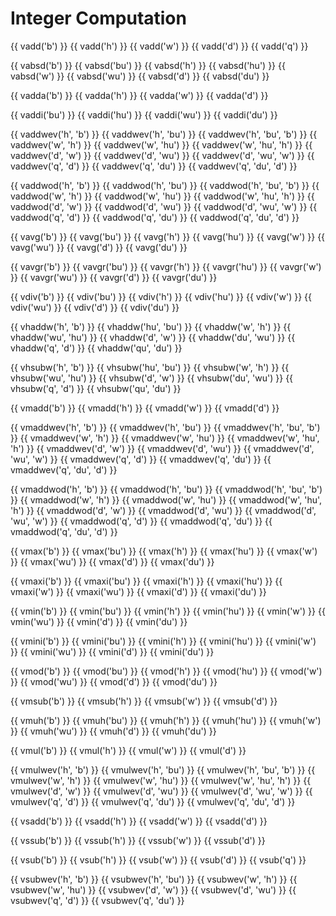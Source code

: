 # Integer Computation

{{ vadd('b') }}
{{ vadd('h') }}
{{ vadd('w') }}
{{ vadd('d') }}
{{ vadd('q') }}

{{ vabsd('b') }}
{{ vabsd('bu') }}
{{ vabsd('h') }}
{{ vabsd('hu') }}
{{ vabsd('w') }}
{{ vabsd('wu') }}
{{ vabsd('d') }}
{{ vabsd('du') }}

{{ vadda('b') }}
{{ vadda('h') }}
{{ vadda('w') }}
{{ vadda('d') }}

{{ vaddi('bu') }}
{{ vaddi('hu') }}
{{ vaddi('wu') }}
{{ vaddi('du') }}

{{ vaddwev('h', 'b') }}
{{ vaddwev('h', 'bu') }}
{{ vaddwev('h', 'bu', 'b') }}
{{ vaddwev('w', 'h') }}
{{ vaddwev('w', 'hu') }}
{{ vaddwev('w', 'hu', 'h') }}
{{ vaddwev('d', 'w') }}
{{ vaddwev('d', 'wu') }}
{{ vaddwev('d', 'wu', 'w') }}
{{ vaddwev('q', 'd') }}
{{ vaddwev('q', 'du') }}
{{ vaddwev('q', 'du', 'd') }}

{{ vaddwod('h', 'b') }}
{{ vaddwod('h', 'bu') }}
{{ vaddwod('h', 'bu', 'b') }}
{{ vaddwod('w', 'h') }}
{{ vaddwod('w', 'hu') }}
{{ vaddwod('w', 'hu', 'h') }}
{{ vaddwod('d', 'w') }}
{{ vaddwod('d', 'wu') }}
{{ vaddwod('d', 'wu', 'w') }}
{{ vaddwod('q', 'd') }}
{{ vaddwod('q', 'du') }}
{{ vaddwod('q', 'du', 'd') }}

{{ vavg('b') }}
{{ vavg('bu') }}
{{ vavg('h') }}
{{ vavg('hu') }}
{{ vavg('w') }}
{{ vavg('wu') }}
{{ vavg('d') }}
{{ vavg('du') }}

{{ vavgr('b') }}
{{ vavgr('bu') }}
{{ vavgr('h') }}
{{ vavgr('hu') }}
{{ vavgr('w') }}
{{ vavgr('wu') }}
{{ vavgr('d') }}
{{ vavgr('du') }}

{{ vdiv('b') }}
{{ vdiv('bu') }}
{{ vdiv('h') }}
{{ vdiv('hu') }}
{{ vdiv('w') }}
{{ vdiv('wu') }}
{{ vdiv('d') }}
{{ vdiv('du') }}

{{ vhaddw('h', 'b') }}
{{ vhaddw('hu', 'bu') }}
{{ vhaddw('w', 'h') }}
{{ vhaddw('wu', 'hu') }}
{{ vhaddw('d', 'w') }}
{{ vhaddw('du', 'wu') }}
{{ vhaddw('q', 'd') }}
{{ vhaddw('qu', 'du') }}

{{ vhsubw('h', 'b') }}
{{ vhsubw('hu', 'bu') }}
{{ vhsubw('w', 'h') }}
{{ vhsubw('wu', 'hu') }}
{{ vhsubw('d', 'w') }}
{{ vhsubw('du', 'wu') }}
{{ vhsubw('q', 'd') }}
{{ vhsubw('qu', 'du') }}

{{ vmadd('b') }}
{{ vmadd('h') }}
{{ vmadd('w') }}
{{ vmadd('d') }}

{{ vmaddwev('h', 'b') }}
{{ vmaddwev('h', 'bu') }}
{{ vmaddwev('h', 'bu', 'b') }}
{{ vmaddwev('w', 'h') }}
{{ vmaddwev('w', 'hu') }}
{{ vmaddwev('w', 'hu', 'h') }}
{{ vmaddwev('d', 'w') }}
{{ vmaddwev('d', 'wu') }}
{{ vmaddwev('d', 'wu', 'w') }}
{{ vmaddwev('q', 'd') }}
{{ vmaddwev('q', 'du') }}
{{ vmaddwev('q', 'du', 'd') }}

{{ vmaddwod('h', 'b') }}
{{ vmaddwod('h', 'bu') }}
{{ vmaddwod('h', 'bu', 'b') }}
{{ vmaddwod('w', 'h') }}
{{ vmaddwod('w', 'hu') }}
{{ vmaddwod('w', 'hu', 'h') }}
{{ vmaddwod('d', 'w') }}
{{ vmaddwod('d', 'wu') }}
{{ vmaddwod('d', 'wu', 'w') }}
{{ vmaddwod('q', 'd') }}
{{ vmaddwod('q', 'du') }}
{{ vmaddwod('q', 'du', 'd') }}

{{ vmax('b') }}
{{ vmax('bu') }}
{{ vmax('h') }}
{{ vmax('hu') }}
{{ vmax('w') }}
{{ vmax('wu') }}
{{ vmax('d') }}
{{ vmax('du') }}

{{ vmaxi('b') }}
{{ vmaxi('bu') }}
{{ vmaxi('h') }}
{{ vmaxi('hu') }}
{{ vmaxi('w') }}
{{ vmaxi('wu') }}
{{ vmaxi('d') }}
{{ vmaxi('du') }}

{{ vmin('b') }}
{{ vmin('bu') }}
{{ vmin('h') }}
{{ vmin('hu') }}
{{ vmin('w') }}
{{ vmin('wu') }}
{{ vmin('d') }}
{{ vmin('du') }}

{{ vmini('b') }}
{{ vmini('bu') }}
{{ vmini('h') }}
{{ vmini('hu') }}
{{ vmini('w') }}
{{ vmini('wu') }}
{{ vmini('d') }}
{{ vmini('du') }}

{{ vmod('b') }}
{{ vmod('bu') }}
{{ vmod('h') }}
{{ vmod('hu') }}
{{ vmod('w') }}
{{ vmod('wu') }}
{{ vmod('d') }}
{{ vmod('du') }}

{{ vmsub('b') }}
{{ vmsub('h') }}
{{ vmsub('w') }}
{{ vmsub('d') }}

{{ vmuh('b') }}
{{ vmuh('bu') }}
{{ vmuh('h') }}
{{ vmuh('hu') }}
{{ vmuh('w') }}
{{ vmuh('wu') }}
{{ vmuh('d') }}
{{ vmuh('du') }}

{{ vmul('b') }}
{{ vmul('h') }}
{{ vmul('w') }}
{{ vmul('d') }}

{{ vmulwev('h', 'b') }}
{{ vmulwev('h', 'bu') }}
{{ vmulwev('h', 'bu', 'b') }}
{{ vmulwev('w', 'h') }}
{{ vmulwev('w', 'hu') }}
{{ vmulwev('w', 'hu', 'h') }}
{{ vmulwev('d', 'w') }}
{{ vmulwev('d', 'wu') }}
{{ vmulwev('d', 'wu', 'w') }}
{{ vmulwev('q', 'd') }}
{{ vmulwev('q', 'du') }}
{{ vmulwev('q', 'du', 'd') }}

{{ vsadd('b') }}
{{ vsadd('h') }}
{{ vsadd('w') }}
{{ vsadd('d') }}

{{ vssub('b') }}
{{ vssub('h') }}
{{ vssub('w') }}
{{ vssub('d') }}

{{ vsub('b') }}
{{ vsub('h') }}
{{ vsub('w') }}
{{ vsub('d') }}
{{ vsub('q') }}

{{ vsubwev('h', 'b') }}
{{ vsubwev('h', 'bu') }}
{{ vsubwev('w', 'h') }}
{{ vsubwev('w', 'hu') }}
{{ vsubwev('d', 'w') }}
{{ vsubwev('d', 'wu') }}
{{ vsubwev('q', 'd') }}
{{ vsubwev('q', 'du') }}

